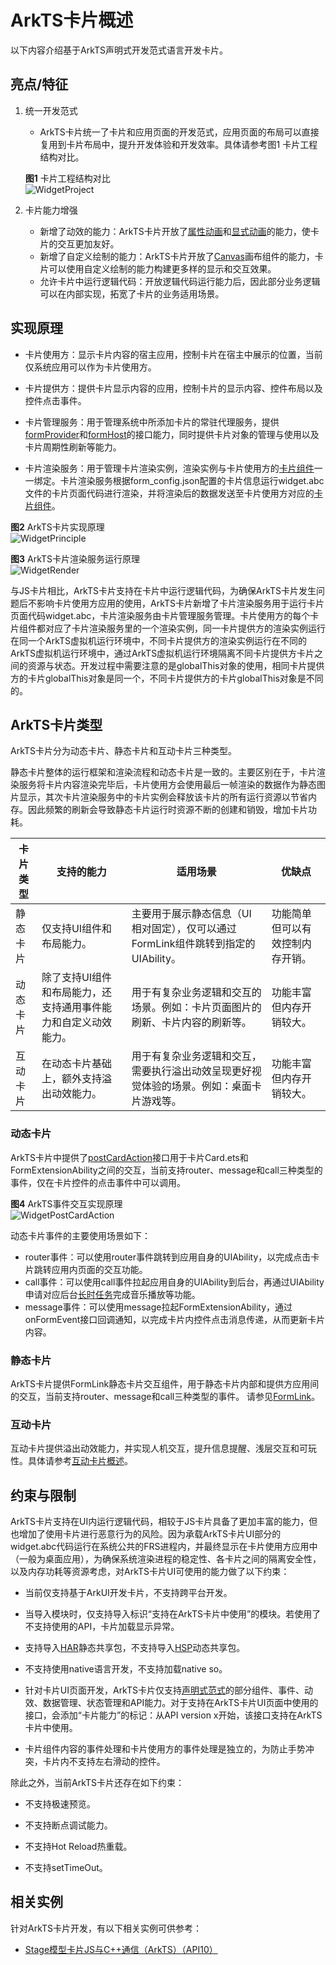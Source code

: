 # ArkTS卡片概述
<!--Kit: Form Kit-->
<!--Subsystem: Ability-->
<!--Owner: @cx983299475-->
<!--Designer: @xueyulong-->
<!--Tester: @chenmingze-->
<!--Adviser: @Brilliantry_Rui-->
以下内容介绍基于ArkTS声明式开发范式语言开发卡片。

## 亮点/特征
1. 统一开发范式

    - ArkTS卡片统一了卡片和应用页面的开发范式，应用页面的布局可以直接复用到卡片布局中，提升开发体验和开发效率。具体请参考图1 卡片工程结构对比。

    **图1** 卡片工程结构对比   
    ![WidgetProject](figures/WidgetProject.png)

2. 卡片能力增强

    - 新增了动效的能力：ArkTS卡片开放了[属性动画](../reference/apis-arkui/arkui-ts/ts-animatorproperty.md)和[显式动画](../reference/apis-arkui/arkui-ts/ts-explicit-animation.md)的能力，使卡片的交互更加友好。
    - 新增了自定义绘制的能力：ArkTS卡片开放了[Canvas](../reference/apis-arkui/arkui-ts/ts-components-canvas-canvas.md)画布组件的能力，卡片可以使用自定义绘制的能力构建更多样的显示和交互效果。
    - 允许卡片中运行逻辑代码：开放逻辑代码运行能力后，因此部分业务逻辑可以在内部实现，拓宽了卡片的业务适用场景。

## 实现原理

- 卡片使用方：显示卡片内容的宿主应用，控制卡片在宿主中展示的位置，当前仅系统应用可以作为卡片使用方。

- 卡片提供方：提供卡片显示内容的应用，控制卡片的显示内容、控件布局以及控件点击事件。

- 卡片管理服务：用于管理系统中所添加卡片的常驻代理服务，提供[formProvider](../reference/apis-form-kit/js-apis-app-form-formProvider.md)<!--Del-->和[formHost](../reference/apis-form-kit/js-apis-app-form-formHost-sys.md)<!--DelEnd-->的接口能力，同时提供卡片对象的管理与使用以及卡片周期性刷新等能力。

- 卡片渲染服务：用于管理卡片渲染实例，渲染实例与卡片使用方的<!--Del-->[<!--DelEnd-->卡片组件<!--Del-->](../reference/apis-arkui/arkui-ts/ts-basic-components-formcomponent-sys.md)<!--DelEnd-->一一绑定。卡片渲染服务根据form_config.json配置的卡片信息运行widget.abc文件的卡片页面代码进行渲染，并将渲染后的数据发送至卡片使用方对应的<!--Del-->[<!--DelEnd-->卡片组件<!--Del-->](../reference/apis-arkui/arkui-ts/ts-basic-components-formcomponent-sys.md)<!--DelEnd-->。

**图2** ArkTS卡片实现原理  
![WidgetPrinciple](figures/WidgetPrinciple.png)

**图3** ArkTS卡片渲染服务运行原理  
![WidgetRender](figures/WidgetRender.png)

与JS卡片相比，ArkTS卡片支持在卡片中运行逻辑代码，为确保ArkTS卡片发生问题后不影响卡片使用方应用的使用，ArkTS卡片新增了卡片渲染服务用于运行卡片页面代码widget.abc，卡片渲染服务由卡片管理服务管理。卡片使用方的每个卡片组件都对应了卡片渲染服务里的一个渲染实例，同一卡片提供方的渲染实例运行在同一个ArkTS虚拟机运行环境中，不同卡片提供方的渲染实例运行在不同的ArkTS虚拟机运行环境中，通过ArkTS虚拟机运行环境隔离不同卡片提供方卡片之间的资源与状态。开发过程中需要注意的是globalThis对象的使用，相同卡片提供方的卡片globalThis对象是同一个，不同卡片提供方的卡片globalThis对象是不同的。

## ArkTS卡片类型
ArkTS卡片分为动态卡片、静态卡片和互动卡片三种类型。

静态卡片整体的运行框架和渲染流程和动态卡片是一致的。主要区别在于，卡片渲染服务将卡片内容渲染完毕后，卡片使用方会使用最后一帧渲染的数据作为静态图片显示，其次卡片渲染服务中的卡片实例会释放该卡片的所有运行资源以节省内存。因此频繁的刷新会导致静态卡片运行时资源不断的创建和销毁，增加卡片功耗。<br/>

| 卡片类型 | 支持的能力 | 适用场景 | 优缺点 |
| ------- | ------ | ------- | ------- | 
| 静态卡片 | 仅支持UI组件和布局能力。| 主要用于展示静态信息（UI相对固定），仅可以通过FormLink组件跳转到指定的UIAbility。| 功能简单但可以有效控制内存开销。|
| 动态卡片 | 除了支持UI组件和布局能力，还支持通用事件能力和自定义动效能力。 | 用于有复杂业务逻辑和交互的场景。例如：卡片页面图片的刷新、卡片内容的刷新等。| 功能丰富但内存开销较大。|
| 互动卡片 | 在动态卡片基础上，额外支持溢出动效能力。 | 用于有复杂业务逻辑和交互，需要执行溢出动效呈现更好视觉体验的场景。例如：桌面卡片游戏等。| 功能丰富但内存开销较大。|

### 动态卡片
ArkTS卡片中提供了[postCardAction](../reference/apis-arkui/js-apis-postCardAction.md#postcardaction-1)接口用于卡片Card.ets和FormExtensionAbility之间的交互，当前支持router、message和call三种类型的事件，仅在卡片控件的点击事件中可以调用。

**图4** ArkTS事件交互实现原理<br>
![WidgetPostCardAction](figures/WidgetPostCardAction.png)

动态卡片事件的主要使用场景如下：
- router事件：可以使用router事件跳转到应用自身的UIAbility，以完成点击卡片跳转应用内页面的交互功能。
- call事件：可以使用call事件拉起应用自身的UIAbility到后台，再通过UIAbility申请对应后台[长时任务](../arkts-utils/long-time-task-overview.md)完成音乐播放等功能。
- message事件：可以使用message拉起FormExtensionAbility，通过onFormEvent接口回调通知，以完成卡片内控件点击消息传递，从而更新卡片内容。

### 静态卡片
ArkTS卡片提供FormLink静态卡片交互组件，用于静态卡片内部和提供方应用间的交互，当前支持router、message和call三种类型的事件。
请参见[FormLink](../reference/apis-arkui/arkui-ts/ts-container-formlink.md)。

### 互动卡片
互动卡片提供溢出动效能力，并实现人机交互，提升信息提醒、浅层交互和可玩性。具体请参考[互动卡片概述](arkts-ui-liveform-overview.md)。

## 约束与限制
ArkTS卡片支持在UI内运行逻辑代码，相较于JS卡片具备了更加丰富的能力，但也增加了使用卡片进行恶意行为的风险。因为承载ArkTS卡片UI部分的widget.abc代码运行在系统公共的FRS进程内，并最终显示在卡片使用方应用中（一般为桌面应用），为确保系统渲染进程的稳定性、各卡片之间的隔离安全性，以及内存功耗等资源考虑，对ArkTS卡片UI可使用的能力做了以下约束：

- 当前仅支持基于ArkUI开发卡片，不支持跨平台开发。

- 当导入模块时，仅支持导入标识“支持在ArkTS卡片中使用”的模块。若使用了不支持使用的API，卡片加载显示异常。

- 支持导入[HAR](../quick-start/har-package.md)静态共享包，不支持导入[HSP](../quick-start/in-app-hsp.md)动态共享包。

- 不支持使用native语言开发，不支持加载native so。

- 针对卡片UI页面开发，ArkTS卡片仅支持[声明式范式](../ui/arkts-ui-development-overview.md)的部分组件、事件、动效、数据管理、状态管理和API能力。对于支持在ArkTS卡片UI页面中使用的接口，会添加“卡片能力”的标记：从API version x开始，该接口支持在ArkTS卡片中使用。

- 卡片组件内容的事件处理和卡片使用方的事件处理是独立的，为防止手势冲突，卡片内不支持左右滑动的控件。

除此之外，当前ArkTS卡片还存在如下约束：

- 不支持极速预览。

- 不支持断点调试能力。

- 不支持Hot Reload热重载。

- 不支持setTimeOut。

## 相关实例

针对ArkTS卡片开发，有以下相关实例可供参考：

- [Stage模型卡片JS与C++通信（ArkTS）（API10）](https://gitcode.com/openharmony/applications_app_samples/tree/master/code/SuperFeature/Widget/FormGame)
